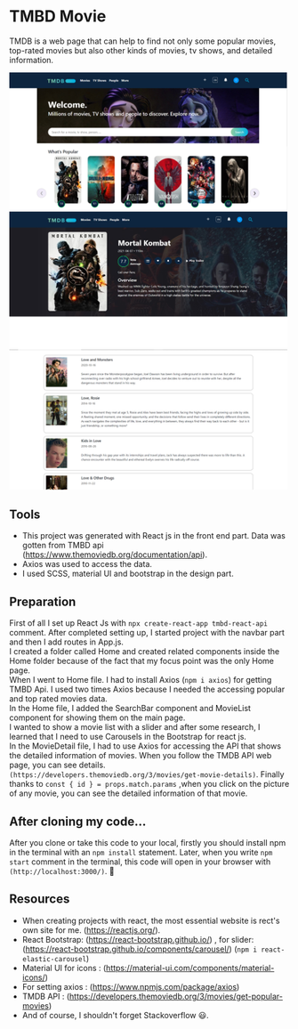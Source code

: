 # TMBD Movie 

TMDB is a web page that can help to find not only some popular movies, top-rated movies but also other kinds of movies, tv shows, and detailed information.

<img src="./src/Images/tmdb-main-page.png" width="500" alt="main screen">
<img src="./src/Images/tmdb-detailed-page.png" width="500" alt="detailed screen">
<img src="./src/Images/tmdb-searched-page.jpg" width="500" alt="serached movie screen">

## Tools

- This project was generated with React js in the front end part. Data was gotten from TMBD api (https://www.themoviedb.org/documentation/api). <br/>
- Axios was used to access the data. <br/>
- I used SCSS, material UI and bootstrap in the design part.  


## Preparation 

First of all I set up React Js with `npx create-react-app tmbd-react-api` comment. After completed setting up, I started project with the navbar part and then I add routes in App.js.<br/>
I created a folder called Home and created related components inside the Home folder because of the fact that my focus point was the only Home page.
<br/>
When I went to Home file. I had to install Axios (`npm i axios`) for getting TMBD Api. I used two times Axios because I needed the accessing popular and top rated movies data. 
<br/>
In the Home file, I added the SearchBar component and MovieList component for showing them on the main page.
<br/>
I wanted to show a movie list with a slider and after some research, I learned that I need to use Carousels in the Bootstrap for react js. 
<br/>
In the MovieDetail file, I had to use Axios for accessing the API that shows the detailed information of movies. When you follow the TMDB API web page, you can see details. `(https://developers.themoviedb.org/3/movies/get-movie-details)`. Finally thanks to `const { id } = props.match.params` ,when you click on the picture of any movie, you can see the detailed information of that movie. 

## After cloning my code...

After you clone or take this code to your local, firstly you should install npm in the terminal with an `npm install` statement. Later, when you write `npm start` comment in the terminal, this code will open in your browser with `(http://localhost:3000/)`. 🎉

## Resources

- When creating projects with react, the most essential website is rect's own site for me. (https://reactjs.org/). <br/>
- React Bootstrap: (https://react-bootstrap.github.io/) , for slider: (https://react-bootstrap.github.io/components/carousel/) (`npm i react-elastic-carousel`) <br/>
- Material UI for icons : (https://material-ui.com/components/material-icons/) <br/>
- For setting axios : (https://www.npmjs.com/package/axios) <br/>
- TMDB API : (https://developers.themoviedb.org/3/movies/get-popular-movies) <br/>
- And of course, I shouldn't forget Stackoverflow 😃.


